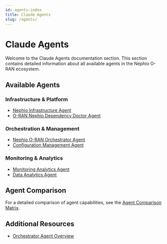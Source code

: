 ```yaml
---
id: agents-index
title: Claude Agents
slug: /agents/
---
```


# Claude Agents

Welcome to the Claude Agents documentation section. This section contains detailed information about all available agents in the Nephio O-RAN ecosystem.

## Available Agents

### Infrastructure & Platform

- [Nephio Infrastructure Agent](./infrastructure/nephio-infrastructure-agent.mdx)
- [O-RAN Nephio Dependency Doctor Agent](./testing/oran-nephio-dep-doctor-agent.mdx)

### Orchestration & Management

- [Nephio O-RAN Orchestrator Agent](./orchestrator/nephio-oran-orchestrator-agent.mdx)
- [Configuration Management Agent](./config-management/configuration-management-agent.mdx)

### Monitoring & Analytics

- [Monitoring Analytics Agent](./monitoring/monitoring-analytics-agent.mdx)
- [Data Analytics Agent](./data-analytics/data-analytics-agent.mdx)

## Agent Comparison

For a detailed comparison of agent capabilities, see the [Agent Comparison Matrix](./comparison-matrix.md).

## Additional Resources

- [Orchestrator Agent Overview](./orchestrator-agent.md)
